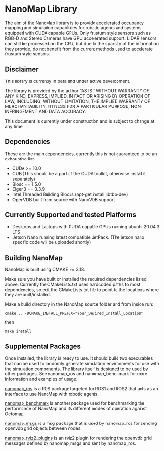 

# NanoMap Library

The aim of the NanoMap library is to provide accelerated occupancy mapping and simulation capabilities for robotic agents and systems equipped with CUDA capable GPUs. Only frustum style sensors such as RGB-D and Stereo Cameras have GPU accelerated support. LIDAR sensors can still be processed on the CPU, but due to the sparsity of the information they provide, do not benefit from the current methods used to accelerate frustum style sensors. 

## Disclaimer

This library is currently in beta and under active development. 

The library is provided by the author “AS IS.” WITHOUT WARRANTY OF ANY KIND, EXPRESS, IMPLIED, IN FACT OR ARISING BY OPERATION OF LAW, INCLUDING, WITHOUT LIMITATION, THE IMPLIED WARRANTY OF MERCHANTABILITY, FITNESS FOR A PARTICULAR PURPOSE, NON-INFRINGEMENT AND DATA ACCURACY.

This document is currently under construction and is subject to change at any time.

## Dependencies
These are the main dependencies, currently this is not guaranteed to be an exhaustive list. 

  * CUDA >= 10.0
  * CUB (This should be a part of the CUDA toolkit, otherwise install it separately)
  * Blosc == 1.5.0
  * Eigen3 == 3.3.9
  * Intel Threaded Building Blocks (apt-get install libtbb-dev)
  * OpenVDB built from source with NanoVDB support 

## Currently Supported and tested Platforms

  * Desktops and Laptops with CUDA capable GPUs running ubuntu 20.04.3 LTS
  * Jetson Nano running latest compatible JetPack. (The jetson nano specific code will be uploaded shortly)
  
## Building NanoMap
NanoMap is built using CMAKE >= 3.18.

Make sure you have built or installed the required dependencies listed above. Currently the CMakeLists.txt uses hardcoded paths to most dependencies, so edit the CMakeLists.txt file to point to the locations where they are built/installed.

Make a build directory in the NanoMap source folder and from inside run:

`cmake .. -DCMAKE_INSTALL_PREFIX="Your_Desired_Install_Location"` 

then

`make install`

## Supplemental Packages

Once installed, the library is ready to use. It should build two executables that can be used to randomly generate simulation environments for use with the simulation components. The library itself is designed to be used by other packages. See nanomap_ros and nanomap_benchmark for more information and examples of usage. 

[nanomap_ros](https://github.com/ViWalkerDev/nanomap_ros) is a ROS package targeted for ROS1 and ROS2 that acts as an interface to use NanoMap with robotic agents. 

[nanomap_benchmark](https://github.com/ViWalkerDev/nanomap_benchmark) is another package used for benchmarking the performance of NanoMap and its different modes of operation against Octomap.

[nanomap_msgs](https://github.com/ViWalkerDev/nanomap_msgs) is a msg package that is used by nanomap_ros for sending openvdb grid objects between nodes.

[nanomap_rviz2_plugins](https://github.com/ViWalkerDev/nanomap_rviz2_plugins) is an rviz2 plugin for rendering the openvdb grid messages defined by nanomap_msgs and sent by nanomap_ros.
